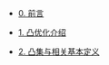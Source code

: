 <!-- docs/learning_notes/Convex_Optimization/_sidebar.md -->

- [0. 前言](/learning_notes/Convex_Optimization/0_intro.md)

- [1. 凸优化介绍](/learning_notes/Convex_Optimization/1.md)
- [2. 凸集与相关基本定义](/learning_notes/Convex_Optimization/2.md)

